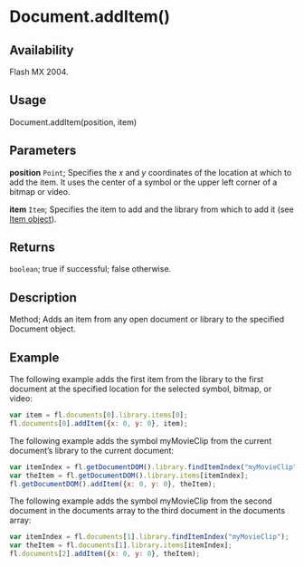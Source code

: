 # Document.addItem()

## Availability

Flash MX 2004.

## Usage

Document.addItem(position, item)

## Parameters

**position** `Point`; Specifies the *x* and *y* coordinates of the location at which to add the item. It uses the center of a symbol or the upper left corner of a bitmap or video.

**item** `Item`; Specifies the item to add and the library from which to add it (see [Item object](../Item_object/item_summary.md)).

## Returns

`boolean`; true if successful; false otherwise.

## Description

Method; Adds an item from any open document or library to the specified Document object.

## Example

The following example adds the first item from the library to the first document at the specified location for the selected symbol, bitmap, or video:

```javascript
var item = fl.documents[0].library.items[0];
fl.documents[0].addItem({x: 0, y: 0}, item);
```

The following example adds the symbol myMovieClip from the current document’s library to the current document:

```javascript
var itemIndex = fl.getDocumentDOM().library.findItemIndex("myMovieClip");
var theItem = fl.getDocumentDOM().library.items[itemIndex];
fl.getDocumentDOM().addItem({x: 0, y: 0}, theItem);
```

The following example adds the symbol myMovieClip from the second document in the documents array to the third document in the documents array:

```javascript
var itemIndex = fl.documents[1].library.findItemIndex("myMovieClip");
var theItem = fl.documents[1].library.items[itemIndex];
fl.documents[2].addItem({x: 0, y: 0}, theItem);
```
